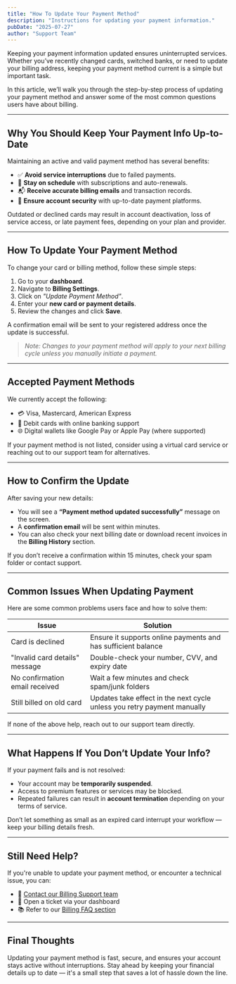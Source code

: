 ```yaml
---
title: "How To Update Your Payment Method"
description: "Instructions for updating your payment information."
pubDate: "2025-07-27"
author: "Support Team"
---
```


Keeping your payment information updated ensures uninterrupted services. Whether you’ve recently changed cards, switched banks, or need to update your billing address, keeping your payment method current is a simple but important task.

In this article, we’ll walk you through the step-by-step process of updating your payment method and answer some of the most common questions users have about billing.

---

## Why You Should Keep Your Payment Info Up-to-Date

Maintaining an active and valid payment method has several benefits:

- ✅ **Avoid service interruptions** due to failed payments.
- 📅 **Stay on schedule** with subscriptions and auto-renewals.
- 📬 **Receive accurate billing emails** and transaction records.
- 🔐 **Ensure account security** with up-to-date payment platforms.

Outdated or declined cards may result in account deactivation, loss of service access, or late payment fees, depending on your plan and provider.

---

## How To Update Your Payment Method

To change your card or billing method, follow these simple steps:

1. Go to your **dashboard**.
2. Navigate to **Billing Settings**.
3. Click on _"Update Payment Method"_.
4. Enter your **new card or payment details**.
5. Review the changes and click **Save**.

A confirmation email will be sent to your registered address once the update is successful.

> _Note: Changes to your payment method will apply to your next billing cycle unless you manually initiate a payment._

---

## Accepted Payment Methods

We currently accept the following:

- 💳 Visa, Mastercard, American Express
- 🏦 Debit cards with online banking support
- 🌐 Digital wallets like Google Pay or Apple Pay (where supported)

If your payment method is not listed, consider using a virtual card service or reaching out to our support team for alternatives.

---

## How to Confirm the Update

After saving your new details:

- You will see a **“Payment method updated successfully”** message on the screen.
- A **confirmation email** will be sent within minutes.
- You can also check your next billing date or download recent invoices in the **Billing History** section.

If you don’t receive a confirmation within 15 minutes, check your spam folder or contact support.

---

## Common Issues When Updating Payment

Here are some common problems users face and how to solve them:

| Issue                             | Solution |
|----------------------------------|----------|
| Card is declined                 | Ensure it supports online payments and has sufficient balance |
| "Invalid card details" message   | Double-check your number, CVV, and expiry date |
| No confirmation email received   | Wait a few minutes and check spam/junk folders |
| Still billed on old card         | Updates take effect in the next cycle unless you retry payment manually |

If none of the above help, reach out to our support team directly.

---

## What Happens If You Don’t Update Your Info?

If your payment fails and is not resolved:

- Your account may be **temporarily suspended**.
- Access to premium features or services may be blocked.
- Repeated failures can result in **account termination** depending on your terms of service.

Don’t let something as small as an expired card interrupt your workflow — keep your billing details fresh.

---

## Still Need Help?

If you're unable to update your payment method, or encounter a technical issue, you can:

- 📩 [Contact our Billing Support team](#)
- 💬 Open a ticket via your dashboard
- 📚 Refer to our [Billing FAQ section](#)

---

## Final Thoughts

Updating your payment method is fast, secure, and ensures your account stays active without interruptions. Stay ahead by keeping your financial details up to date — it's a small step that saves a lot of hassle down the line.
